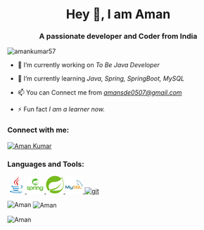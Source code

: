 <h1 align="center">Hey 👋, I am Aman </h1>
<h3 align="center">A passionate developer and Coder from India</h3>

<p align="left"> <img src="https://komarev.com/ghpvc/?username=amankumar57&label=Profile%20views&color=0e75b6&style=flat" alt="amankumar57" /> </p>

- 🔭 I’m currently working on *To Be Java Developer*

- 🌱 I’m currently learning *Java, Spring, SpringBoot, MySQL*

- 📫 You can Connect me from  *amansde0507@gmail.com*

- ⚡ Fun fact *I am a learner now.*
 
<h3 align="left">Connect with me:</h3>
<p align="left">
<a href="https://www.linkedin.com/in/iaman0507/" target="blank"><img align="center" src="https://cdn.jsdelivr.net/npm/simple-icons@3.0.1/icons/linkedin.svg" alt="Aman Kumar" height="30" width="40" /></a>
</p>

<h3 align="left">Languages and Tools:</h3>
<p align="left"> 
  
  <a href="https://www.java.com" target="_blank"> 
    <img src="https://raw.githubusercontent.com/devicons/devicon/master/icons/java/java-original.svg" alt="java" width="40" height="40"/> 
  </a> 
  <a href="https://spring.io/projects/spring-framework" target="_blank"> 
    <img src="https://raw.githubusercontent.com/devicons/devicon/master/icons/spring/spring-original-wordmark.svg" alt="spring" width="40" height="40"/> 
  </a>
  <a href="https://spring.io/projects/spring-boot" target="_blank"> 
    <img src="https://raw.githubusercontent.com/devicons/devicon/master/icons/spring/spring-original.svg" alt="spring-boot" width="40" height="40"/> 
  </a>
  <a href="https://www.mysql.com/" target="_blank"> 
    <img src="https://raw.githubusercontent.com/devicons/devicon/master/icons/mysql/mysql-original-wordmark.svg" alt="mysql" width="40" height="40"/> 
  <a href="https://git-scm.com/" target="_blank"> 
    <img src="https://www.vectorlogo.zone/logos/git-scm/git-scm-icon.svg" alt="git" width="40" height="40"/> 
  </a> 
</p>

<p><img align="left" src="https://github-readme-stats.vercel.app/api/top-langs?username=amankumar57&show_icons=true&locale=en&layout=compact" alt="Aman" /></p>

<p>&nbsp;<img align="center" src="https://github-readme-stats.vercel.app/api?username=amankumar57&show_icons=true&locale=en" alt="Aman" /></p>

<p><img align="center" src="https://github-readme-streak-stats.herokuapp.com/?user=amankumar57&" alt="Aman" /></p>
